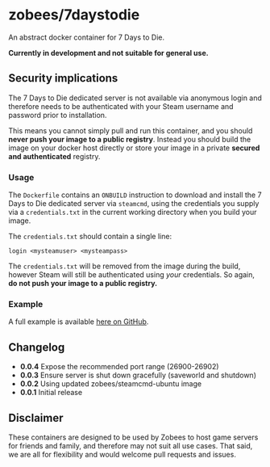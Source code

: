 # zobees/7daystodie

An abstract docker container for 7 Days to Die.

**Currently in development and not suitable for general use.**

## Security implications

The 7 Days to Die dedicated server is not available via anonymous login and therefore needs to be authenticated with your Steam username and password prior to installation.

This means you cannot simply pull and run this container, and you should **never push your image to a public registry**.  Instead you should build the image on your docker host directly or store your image in a private **secured and authenticated** registry.

### Usage

The `Dockerfile` contains an `ONBUILD` instruction to download and install the 7 Days to Die dedicated server via `steamcmd`, using the credentials you supply via a `credentials.txt` in the current working directory when you build your image.

The `credentials.txt` should contain a single line:

    login <mysteamuser> <mysteampass>

The `credentials.txt` will be removed from the image during the build, however Steam will still be authenticated using _your_ credentials.  So again, **do not push your image to a public registry.**

### Example

A full example is available [here on GitHub](https://github.com/zobees/docker-7daystodie-example).

## Changelog

 * **0.0.4** Expose the recommended port range (26900-26902)
 * **0.0.3** Ensure server is shut down gracefully (saveworld and shutdown)
 * **0.0.2** Using updated zobees/steamcmd-ubuntu image
 * **0.0.1** Initial release

## Disclaimer

These containers are designed to be used by Zobees to host game servers for friends and family, and therefore may not suit all use cases.  That said, we are all for flexibility and would welcome pull requests and issues.
